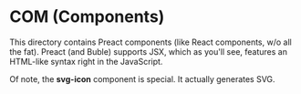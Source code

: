 # COM (Components)

This directory contains Preact components (like React components, w/o all the fat). Preact (and Buble) supports JSX, which as you'll see, features an HTML-like syntax right in the JavaScript.



Of note, the **svg-icon** component is special. It actually generates SVG.
